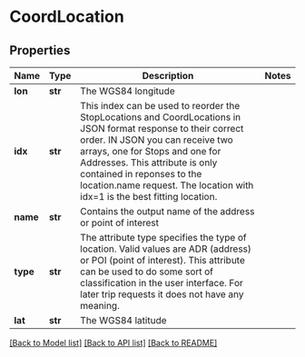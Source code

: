 # CoordLocation

## Properties
Name | Type | Description | Notes
------------ | ------------- | ------------- | -------------
**lon** | **str** | The WGS84 longitude | 
**idx** | **str** | This index can be used to reorder the StopLocations and CoordLocations in JSON format response to their correct order. IN JSON you can receive two arrays, one for Stops and one for Addresses. This attribute is only contained in reponses to the location.name request. The location with idx&#x3D;1 is the best fitting location. | 
**name** | **str** | Contains the output name of the address or point of interest | 
**type** | **str** | The attribute type specifies the type of location. Valid values are ADR (address) or POI (point of interest). This attribute can be used to do some sort of classification in the user interface. For later trip requests it does not have any meaning. | 
**lat** | **str** | The WGS84 latitude | 

[[Back to Model list]](../README.md#documentation-for-models) [[Back to API list]](../README.md#documentation-for-api-endpoints) [[Back to README]](../README.md)


